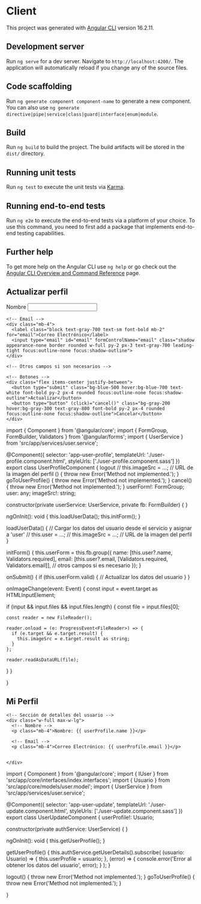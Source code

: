 # Client

This project was generated with [Angular CLI](https://github.com/angular/angular-cli) version 16.2.11.

## Development server

Run `ng serve` for a dev server. Navigate to `http://localhost:4200/`. The application will automatically reload if you change any of the source files.

## Code scaffolding

Run `ng generate component component-name` to generate a new component. You can also use `ng generate directive|pipe|service|class|guard|interface|enum|module`.

## Build

Run `ng build` to build the project. The build artifacts will be stored in the `dist/` directory.

## Running unit tests

Run `ng test` to execute the unit tests via [Karma](https://karma-runner.github.io).

## Running end-to-end tests

Run `ng e2e` to execute the end-to-end tests via a platform of your choice. To use this command, you need to first add a package that implements end-to-end testing capabilities.

## Further help

To get more help on the Angular CLI use `ng help` or go check out the [Angular CLI Overview and Command Reference](https://angular.io/cli) page.


<div class="container mx-auto p-6 bg-white shadow-md">
  <div class="mb-4">
    <h2 class="text-xl font-semibold text-gray-700">Actualizar perfil</h2>
  </div>

  <form [formGroup]="userForm" (ngSubmit)="onSubmit()" class="w-full max-w-lg">
    <!-- Nombre -->
    <div class="mb-4">
      <label class="block text-gray-700 text-sm font-bold mb-2" for="name">Nombre</label>
      <input type="text" id="name" formControlName="name" class="shadow appearance-none border rounded w-full py-2 px-3 text-gray-700 leading-tight focus:outline-none focus:shadow-outline">
    </div>

    <!-- Email -->
    <div class="mb-4">
      <label class="block text-gray-700 text-sm font-bold mb-2" for="email">Correo Electrónico</label>
      <input type="email" id="email" formControlName="email" class="shadow appearance-none border rounded w-full py-2 px-3 text-gray-700 leading-tight focus:outline-none focus:shadow-outline">
    </div>

    <!-- Otros campos si son necesarios -->

    <!-- Botones -->
    <div class="flex items-center justify-between">
      <button type="submit" class="bg-blue-500 hover:bg-blue-700 text-white font-bold py-2 px-4 rounded focus:outline-none focus:shadow-outline">Actualizar</button>
      <button type="button" (click)="cancel()" class="bg-gray-200 hover:bg-gray-300 text-gray-800 font-bold py-2 px-4 rounded focus:outline-none focus:shadow-outline">Cancelar</button>
    </div>
  </form>
</div>
import { Component } from '@angular/core';
import { FormGroup, FormBuilder, Validators } from '@angular/forms';
import { UserService } from 'src/app/services/user.service';

@Component({
  selector: 'app-user-profile',
  templateUrl: './user-profile.component.html',
  styleUrls: ['./user-profile.component.sass']
})
export class UserProfileComponent {
logout // this.imageSrc = ...; // URL de la imagen del perfil
() {
throw new Error('Method not implemented.');
}
goToUserProfile() {
throw new Error('Method not implemented.');
}
cancel() {
throw new Error('Method not implemented.');
}
  userForm!: FormGroup;
  user: any;
  imageSrc!: string;

  constructor(private userService: UserService, private fb: FormBuilder) { }

  ngOnInit(): void {
    this.loadUserData();
    this.initForm();
  }

  loadUserData() {
    // Cargar los datos del usuario desde el servicio y asignar a 'user'
    // this.user = ...;
    // this.imageSrc = ...; // URL de la imagen del perfil
  }

  initForm() {
    this.userForm = this.fb.group({
      name: [this.user?.name, Validators.required],
      email: [this.user?.email, [Validators.required, Validators.email]],
      // otros campos si es necesario
    });
  }

  onSubmit() {
    if (this.userForm.valid) {
      // Actualizar los datos del usuario
    }
  }



onImageChange(event: Event) {
  const input = event.target as HTMLInputElement;

  if (input && input.files && input.files.length) {
    const file = input.files[0];

    const reader = new FileReader();

    reader.onload = (e: ProgressEvent<FileReader>) => {
      if (e.target && e.target.result) {
        this.imageSrc = e.target.result as string;
      }
    };

    reader.readAsDataURL(file);
  }
}


}










<div class="container mx-auto p-6 bg-white shadow-md">
    <div class="mb-4">
      <h2 class="text-xl font-semibold text-gray-700">Mi Perfil</h2>
    </div>
  
    <!-- Sección de detalles del usuario -->
    <div class="w-full max-w-lg">
      <!-- Nombre -->
      <p class="mb-4">Nombre: {{ userProfile.name }}</p>
  
      <!-- Email -->
      <p class="mb-4">Correo Electrónico: {{ userProfile.email }}</p>
  
     
    </div>
  </div>
  

  import { Component } from '@angular/core';
import { IUser } from 'src/app/core/interfaces/index.interfaces';
import { Usuario } from 'src/app/core/models/user.model';
import { UserService } from 'src/app/services/user.service';

@Component({
  selector: 'app-user-update',
  templateUrl: './user-update.component.html',
  styleUrls: ['./user-update.component.sass']
})
export class UserUpdateComponent {
  userProfile!: Usuario; 

  constructor(private authService: UserService) { }



  ngOnInit(): void {
    this.getUserProfile();
  }

  getUserProfile() {
    this.authService.getUserDetails().subscribe(
      (usuario: Usuario) => {
        this.userProfile = usuario;
      },
      (error) => {
        console.error('Error al obtener los datos del usuario', error);
      }
    );
  }



logout() {
throw new Error('Method not implemented.');
}
goToUserProfile() {
throw new Error('Method not implemented.');
}

}
